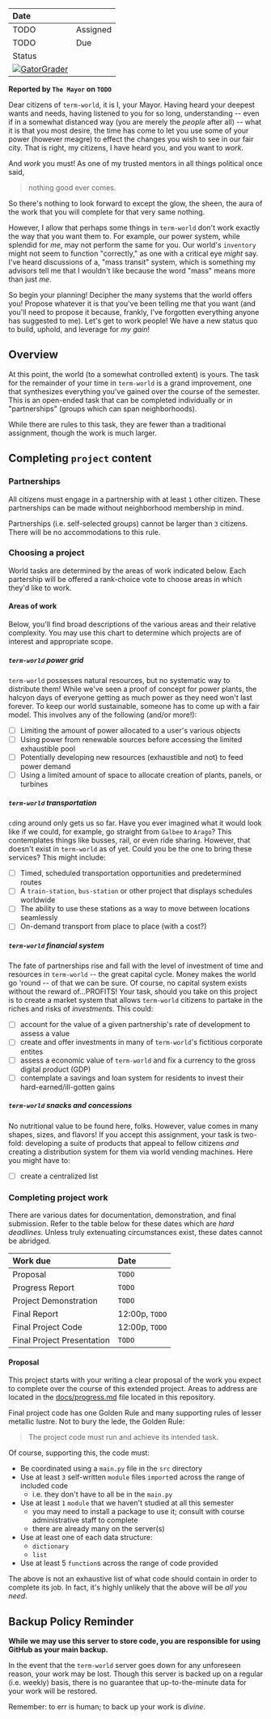 | Date              |          |
|:------------------|:---------|
| TODO              | Assigned |
| TODO              | Due      |
| Status                       | 
[![GatorGrader](../../actions/workflows/main.yml/badge.svg)](../../actions/workflows/main.yml) |

**Reported by `The Mayor` on `TODO`**

Dear citizens of `term-world`, it is I, your Mayor. Having heard your deepest wants
and needs, having listened to you for so long, understanding -- even if in a somewhat
distanced way (you are merely the _people_ after all) -- what it is that you most 
desire, the time has come to let you use some of your power (however meagre) to effect
the changes you wish to see in our fair city. That is right, my citizens, I have heard
you, and you want to _work_.

And _work_ you must! As one of my trusted mentors in all things political once said,

> nothing good ever comes.

So there's nothing to look forward to except the glow, the sheen, the aura of the work 
that you will complete for that very same nothing.

However, I allow that perhaps some things in `term-world` don't work exactly the way
that you want them to. For example, our power system, while splendid for _me_, may
not perform the same for you. Our world's `inventory` might not seem to function
"correctly," as one with a critical eye _might_ say. I've heard discussions of a, 
"mass transit" system, which is something my advisors tell me that I wouldn't like
because the word "mass" means more than just _me_.

So begin your planning! Decipher the many systems that the world offers you! Propose
whatever it is that you've been telling me that you want (and you'll need to propose it
because, frankly, I've forgotten everything anyone has suggested to me). Let's get to 
work people! We have a new status quo to build, uphold, and leverage for _my gain_!

## Overview

At this point, the world (to a somewhat controlled extent) is yours. The task for 
the remainder of your time in `term-world` is a grand improvement, one that 
synthesizes everything you've gained over the course of the semester. This is 
an open-ended task that can be completed individually or in "partnerships" 
(groups which can span neighborhoods). 

While there are rules to this task, they are fewer than a traditional assignment, 
though the work is much larger.

## Completing `project` content

### Partnerships

All citizens must engage in a partnership with at least `1` other citizen. These
partnerships can be made without neighborhood membership in mind.

Partnerships (i.e. self-selected groups) cannot be larger than `3` citizens. 
There will be no accommodations to this rule.

### Choosing a project

World tasks are determined by the areas of work indicated below. Each partership
will be offered a rank-choice vote to choose areas in which they'd like to work.

#### Areas of work

Below, you'll find broad descriptions  of the various areas and their relative complexity. 
You may use this chart to determine which projects are of interest and appropriate scope.

##### `term-world` power grid

`term-world` possesses natural resources, but no systematic way to distribute them! While
we've seen a proof of concept for power plants, the halcyon days of everyone getting as
much power as they need won't last forever. To keep our world sustainable, someone has to
come up with a fair model. This involves any of the following (and/or more!):

- [ ] Limiting the amount of power allocated to a user's various objects
- [ ] Using power from renewable sources before accessing the limited exhaustible pool
- [ ] Potentially developing new resources (exhaustible and not) to feed power demand
- [ ] Using a limited amount of space to allocate creation of plants, panels, or turbines

##### `term-world` transportation

`cd`ing around only gets us so far. Have you ever imagined what it would look like if we could,
for example, go straight from `Galbee` to `Arago`? This contemplates things like
busses, rail, or even ride sharing. However, that doesn't exist in `term-world` as of yet. Could
you be the one to bring these services? This might include:

- [ ] Timed, scheduled transportation opportunities and predetermined routes
- [ ] A `train-station`, `bus-station` or other project that displays schedules worldwide
- [ ] The ability to use these stations as a way to move between locations seamlessly
- [ ] On-demand transport from place to place (with a cost?)

##### `term-world` financial system

The fate of partnerships rise and fall with the level of investment of time and resources in 
`term-world` -- the great capital cycle. Money makes the world go 'round -- of that we can be
sure. Of course, no capital system exists without the reward of...PROFITS!
Your task, should you take on this project is to create a market system that allows `term-world`
citizens to partake in the riches and risks of _investments_. This could:

- [ ] account for the value of a given partnership's rate of development to assess a value
- [ ] create and offer investments in many of `term-world`'s fictitious corporate entites
- [ ] assess a economic value of `term-world` and fix a currency to the gross digital product (GDP)
- [ ] contemplate a savings and loan system for residents to invest their hard-earned/ill-gotten gains

##### `term-world` snacks and concessions

No nutritional value to be found here, folks. However, value comes in many shapes, sizes, and flavors!
If you accept this assignment, your task is two-fold: developing a suite of products that appeal to fellow
citizens _and_ creating a distribution system for them via world vending machines. Here you might have to:

- [ ] create a centralized list

### Completing project work

There are various dates for documentation, demonstration, and final submission. 
Refer to the table below for these dates which are _hard deadlines_. Unless 
truly extenuating circumstances exist, these dates cannot be abridged.

|Work due              |Date                  |
|:---------------------|:---------------------|
|Proposal              |`TODO`       |
|Progress Report       |`TODO`       |
|Project Demonstration |`TODO`       |
|Final Report          |12:00p, `TODO` |
|Final Project Code    |12:00p, `TODO` |
|Final Project Presentation |`TODO`    |

#### Proposal

This project starts with your writing a clear proposal of the work you expect to 
complete over the course of this extended project. Areas to address are located
in the [docs/progress.md](docs/progress.md) file located in this repository.

Final project code has one Golden Rule and many supporting rules of lesser 
metallic lustre. Not to bury the lede, the Golden Rule:

> The project code must run and achieve its intended task.

Of course, supporting this, the code must:

* Be coordinated using a `main.py` file in the `src` directory
* Use at least `3` self-written `module` files `import`ed across the range of 
included code
  * i.e. they don't have to all be in the `main.py`
* Use at least `1` `module` that we haven't studied at all this semester
  * you may need to install a package to use it; consult with course 
administrative staff to complete
  * there are already many on the server(s)
* Use at least one of each data structure:
  * `dictionary`
  * `list`
* Use at least 5 `function`s across the range of code provided

The above is not an exhaustive list of what code should contain in order to 
complete its job. In fact, it's highly unlikely that the above will be _all you 
need_.

## Backup Policy Reminder

**While we may use this server to store code, you are responsible for using 
GitHub as your main backup.**

In the event that the `term-world` server goes down for any unforeseen reason, 
your work may be lost. Though this server is backed up on a regular (i.e. 
weekly) basis, there is no guarantee that up-to-the-minute data for your work 
will be restored.

Remember: to err is human; to back up your work is *divine*.
